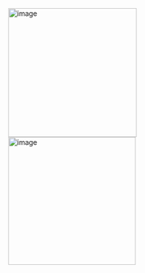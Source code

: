 <img width="259" alt="image" src="https://user-images.githubusercontent.com/75464678/190011855-31308750-1491-4ada-9457-45bcadfbb668.png">
<img width="257" alt="image" src="https://user-images.githubusercontent.com/75464678/190011933-e995bf13-5273-45ef-8de8-83ce4baa33b7.png">
